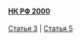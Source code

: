 #### [НК РФ 2000](https://lalawland.github.io/eurasia/russia/taxes)

[Статья 3](https://lalawland.github.io/eurasia/russia/taxes/art3) | [Статья 5](https://lalawland.github.io/eurasia/russia/taxes/art5)
